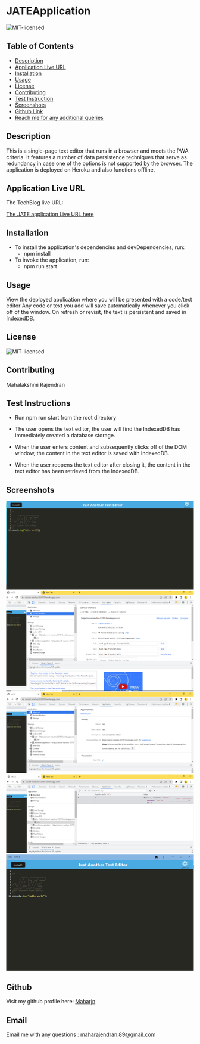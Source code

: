 # JATEApplication
![MIT-licensed](https://img.shields.io/badge/license-MIT-red)

## Table of Contents
* [Description](#description)
* [Application Live URL](#application-live-url)
* [Installation](#installation)
* [Usage](#usage)
* [License](#license)
* [Contributing](#contributing)
* [Test Instruction](#tests)
* [Screenshots](#screenshots)
* [Github Link](#github)
* [Reach me for any additional queries](#email)

## Description
This is a single-page text editor that runs in a browser and meets the PWA criteria. It features a number of data persistence techniques that serve as redundancy in case one of the options is not supported by the browser. The application is deployed on Heroku and also functions offline. 

## Application Live URL
The TechBlog live URL:

[The JATE application Live URL here](https://secret-reaches-53787.herokuapp.com/)

## Installation
* To install the application's dependencies and devDependencies, run:
    - npm install
* To invoke the application, run:
    - npm run start


## Usage
View the deployed application where you will be presented with a code/text editor Any code or text you add will save automatically whenever you click off of the window. On refresh or revisit, the text is persistent and saved in IndexedDB.

## License
![MIT-licensed](https://img.shields.io/badge/license-MIT-red)

## Contributing
 Mahalakshmi Rajendran

## Test Instructions
- Run npm run start from the root directory

- The user opens the text editor, the user will find the IndexedDB has immediately created a database storage.

- When the user enters content and subsequently clicks off of the DOM window, the content in the text editor is saved with IndexedDB.

- When the user reopens the text editor after closing it, the content in the text editor has been retrieved from the IndexedDB.

## Screenshots
![JATE Application Screen](images/jate-1.PNG)
![JATE Application Service Broker](images/jate-2.PNG)
![JATE Application Manifest](images/jate-3.PNG)
![JATE Application IndexedDB](images/jate-4.PNG)
![JATE Application downloaded locally](images/jate-5.PNG)

## Github
Visit my github profile here: [Maharjn](https://github.com/Maharjn)

## Email
Email me with any questions : maharajendran.89@gmail.com
